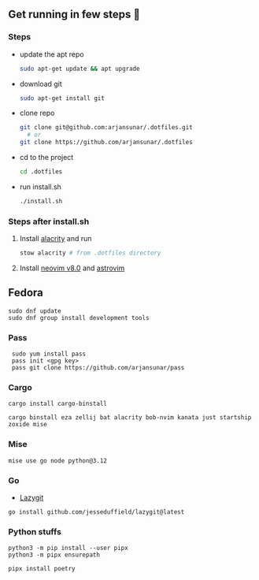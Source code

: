 ## Get running in few steps 🚀

### Steps

- update the apt repo

  ```bash
  sudo apt-get update && apt upgrade
  ```

- download git
  ```bash
  sudo apt-get install git
  ```
- clone repo

  ```bash
  git clone git@github.com:arjansunar/.dotfiles.git
    # or
  git clone https://github.com/arjansunar/.dotfiles
  ```

- cd to the project

  ```bash
  cd .dotfiles
  ```

- run install.sh
  ```bash
  ./install.sh
  ```

### Steps after install.sh

1. Install [alacrity](https://github.com/alacritty/alacritty/blob/master/INSTALL.md) and run

   ```bash
   stow alacrity # from .dotfiles directory
   ```

2. Install [neovim v8.0](https://github.com/neovim/neovim/releases/tag/v0.8.0) and [astrovim](https://astronvim.github.io/)

## Fedora

```
sudo dnf update
sudo dnf group install development tools
```

### Pass

```fish
 sudo yum install pass
 pass init <gpg key>
 pass git clone https://github.com/arjansunar/pass
```

### Cargo

```fish
cargo install cargo-binstall
```

```fish
cargo binstall eza zellij bat alacrity bob-nvim kanata just startship zoxide mise
```

### Mise

```fish
mise use go node python@3.12
```

### Go

- [Lazygit](https://github.com/jesseduffield/lazygit?tab=readme-ov-file#go)

```fish
go install github.com/jesseduffield/lazygit@latest
```

### Python stuffs

```fish
python3 -m pip install --user pipx
python3 -m pipx ensurepath
```

```fish
pipx install poetry
```
